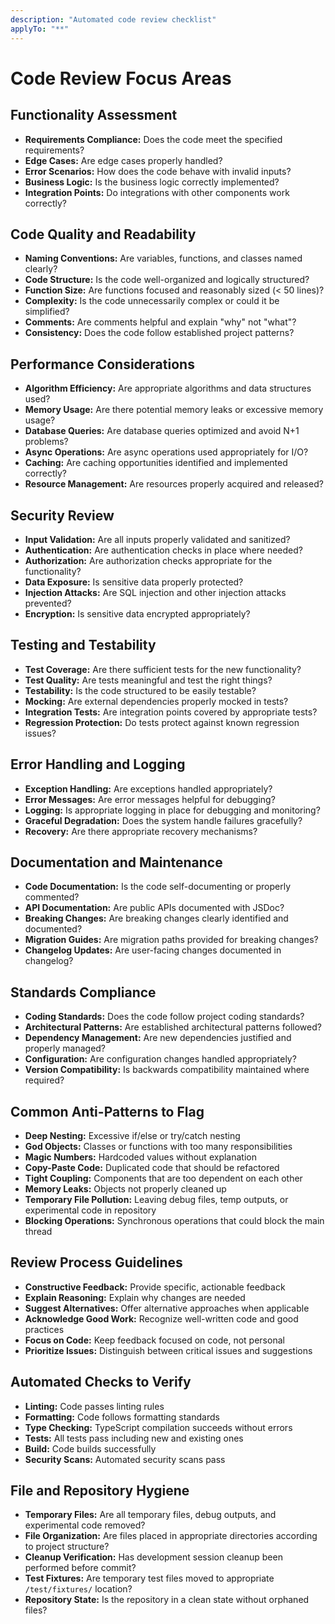 ```yaml
---
description: "Automated code review checklist"
applyTo: "**"
---
```


# Code Review Focus Areas

## Functionality Assessment
- **Requirements Compliance:** Does the code meet the specified requirements?
- **Edge Cases:** Are edge cases properly handled?
- **Error Scenarios:** How does the code behave with invalid inputs?
- **Business Logic:** Is the business logic correctly implemented?
- **Integration Points:** Do integrations with other components work correctly?

## Code Quality and Readability
- **Naming Conventions:** Are variables, functions, and classes named clearly?
- **Code Structure:** Is the code well-organized and logically structured?
- **Function Size:** Are functions focused and reasonably sized (< 50 lines)?
- **Complexity:** Is the code unnecessarily complex or could it be simplified?
- **Comments:** Are comments helpful and explain "why" not "what"?
- **Consistency:** Does the code follow established project patterns?

## Performance Considerations
- **Algorithm Efficiency:** Are appropriate algorithms and data structures used?
- **Memory Usage:** Are there potential memory leaks or excessive memory usage?
- **Database Queries:** Are database queries optimized and avoid N+1 problems?
- **Async Operations:** Are async operations used appropriately for I/O?
- **Caching:** Are caching opportunities identified and implemented correctly?
- **Resource Management:** Are resources properly acquired and released?

## Security Review
- **Input Validation:** Are all inputs properly validated and sanitized?
- **Authentication:** Are authentication checks in place where needed?
- **Authorization:** Are authorization checks appropriate for the functionality?
- **Data Exposure:** Is sensitive data properly protected?
- **Injection Attacks:** Are SQL injection and other injection attacks prevented?
- **Encryption:** Is sensitive data encrypted appropriately?

## Testing and Testability
- **Test Coverage:** Are there sufficient tests for the new functionality?
- **Test Quality:** Are tests meaningful and test the right things?
- **Testability:** Is the code structured to be easily testable?
- **Mocking:** Are external dependencies properly mocked in tests?
- **Integration Tests:** Are integration points covered by appropriate tests?
- **Regression Protection:** Do tests protect against known regression issues?

## Error Handling and Logging
- **Exception Handling:** Are exceptions handled appropriately?
- **Error Messages:** Are error messages helpful for debugging?
- **Logging:** Is appropriate logging in place for debugging and monitoring?
- **Graceful Degradation:** Does the system handle failures gracefully?
- **Recovery:** Are there appropriate recovery mechanisms?

## Documentation and Maintenance
- **Code Documentation:** Is the code self-documenting or properly commented?
- **API Documentation:** Are public APIs documented with JSDoc?
- **Breaking Changes:** Are breaking changes clearly identified and documented?
- **Migration Guides:** Are migration paths provided for breaking changes?
- **Changelog Updates:** Are user-facing changes documented in changelog?

## Standards Compliance
- **Coding Standards:** Does the code follow project coding standards?
- **Architectural Patterns:** Are established architectural patterns followed?
- **Dependency Management:** Are new dependencies justified and properly managed?
- **Configuration:** Are configuration changes handled appropriately?
- **Version Compatibility:** Is backwards compatibility maintained where required?

## Common Anti-Patterns to Flag
- **Deep Nesting:** Excessive if/else or try/catch nesting
- **God Objects:** Classes or functions with too many responsibilities
- **Magic Numbers:** Hardcoded values without explanation
- **Copy-Paste Code:** Duplicated code that should be refactored
- **Tight Coupling:** Components that are too dependent on each other
- **Memory Leaks:** Objects not properly cleaned up
- **Temporary File Pollution:** Leaving debug files, temp outputs, or experimental code in repository
- **Blocking Operations:** Synchronous operations that could block the main thread

## Review Process Guidelines
- **Constructive Feedback:** Provide specific, actionable feedback
- **Explain Reasoning:** Explain why changes are needed
- **Suggest Alternatives:** Offer alternative approaches when applicable
- **Acknowledge Good Work:** Recognize well-written code and good practices
- **Focus on Code:** Keep feedback focused on code, not personal
- **Prioritize Issues:** Distinguish between critical issues and suggestions

## Automated Checks to Verify
- **Linting:** Code passes linting rules
- **Formatting:** Code follows formatting standards
- **Type Checking:** TypeScript compilation succeeds without errors
- **Tests:** All tests pass including new and existing ones
- **Build:** Code builds successfully
- **Security Scans:** Automated security scans pass

## File and Repository Hygiene
- **Temporary Files:** Are all temporary files, debug outputs, and experimental code removed?
- **File Organization:** Are files placed in appropriate directories according to project structure?
- **Cleanup Verification:** Has development session cleanup been performed before commit?
- **Test Fixtures:** Are temporary test files moved to appropriate `/test/fixtures/` location?
- **Repository State:** Is the repository in a clean state without orphaned files?
